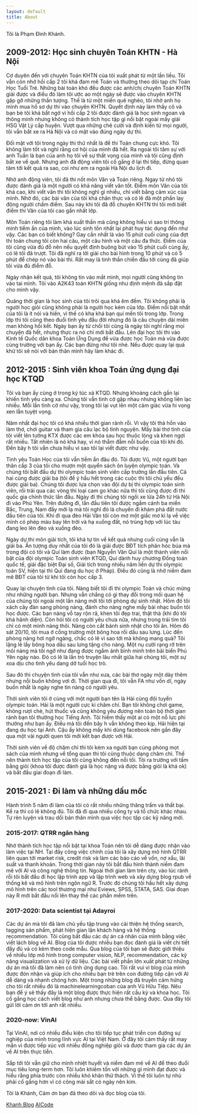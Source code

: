 ```yaml
---
layout: default
title: About
---
```


Tôi là Phạm Đình Khánh.

## 2009-2012: Học sinh chuyên Toán KHTN - Hà Nội

Cơ duyên đến với chuyên Toán KHTN của tôi xuất phát từ một lần liều. Tôi vẫn còn nhớ hồi cấp 2 tôi khá đam mê Toán và thường theo dõi tạp chí Toán Học Tuổi Trẻ. Những bài toán khó đều được các anh/chị chuyên Toán KHTN giải được và điều đó làm tôi ước ao một ngày sẽ được vào chuyên KHTN gặp gỡ những thần tượng. Thế là từ một miền quê nghèo, tôi nhờ anh họ mình mua hồ sơ dự thi vào chuyên KHTN. Quyết định này làm thầy cô và bạn bè tôi khá bất ngờ vì hồi cấp 2 tôi được đánh giá là học sinh ngoan và thông minh nhưng không có thành tích học tập gì nổi bật ngoài mấy giải HSG Vật Lý cấp huyện. Vượt qua những chê cười và định kiến từ mọi người, tôi vẫn bắt xe ra Hà Nội và có mặt vào đúng ngày dự thi.

Đối mặt với tôi trong ngày thi thứ nhất là đề thi Toán chung cực khó. Tôi không làm tốt và nghĩ rằng cơ hội của mình đã hết. Ra ngoài tôi tâm sự với anh Tuấn là bạn của anh họ tôi về sự thất vọng của mình và tôi cũng định bắt xe về quê. Nhưng anh đã động viên tôi cố gắng ở lại thi tiếp, đừng quan tâm tới kết quả ra sao, coi như em ra ngoài Hà Nội du lịch đi.

Nhờ anh động viên, tôi đã thi nốt môn Văn và Toán riêng. Ngay từ nhỏ tôi được đánh giá là một người có khả năng viết văn tốt. Điểm môn Văn của tôi khá cao, khi viết văn thì tôi không nghĩ gì nhiều, chỉ viết bằng cảm xúc của mình. Nhờ đó, các bài văn của tôi khá chân thực và có lẽ đã một phần lay động người chấm điểm. Sau này khi tôi đã đỗ chuyên KHTN thì tôi mới biết điểm thi Văn của tôi cao gần nhất lớp.

Môn Toán riêng tôi làm khá xuất thần mà cũng không hiểu vì sao trí thông minh tiềm ẩn của mình, vào lúc sinh tồn nhất lại phát huy tác dụng đến như vậy. Các bạn có biết không? Gay cần nhất là vào 15 phút cuối cùng của đợt thi toán chung tôi còn hai câu, một câu hình và một câu đa thức. Điểm của tôi cũng vừa đủ đỗ nên nếu quyết định buông bút vào 15 phút cuối cùng ấy, có lẽ tôi đã trượt. Tôi đã nghĩ ra lời giải cho bài hình trong 10 phút và có 5 phút để chép nó vào bài thi. Rất may là tinh thần chiến đấu tới cùng đã giúp tôi vừa đủ điểm đỗ.

Ngày nhận kết quả, tôi không tin vào mắt mình, mọi người cũng không tin vào tai mình. Tôi vào A2K43 toán KHTN giống như định mệnh đã sắp đặt cho mình vậy.

Quãng thời gian là học sinh của tôi trôi qua khá êm đềm. Tôi không phải là người học giỏi cũng không phải là người học kém của lớp. Điểm nổi bật nhất của tôi là ít nói và hiền, vì thế có kha khá bạn quí mến tôi trong lớp. Trong lớp thì tôi cũng theo đuổi tình yêu đầu đời nhưng đó là câu chuyện dài miên man không hồi kết. Ngày bạn ấy từ chối tôi cũng là ngày tôi nghĩ rằng mọi chuyện đã hết, nhưng thực ra nó chỉ mới bắt đầu. Lên đại học tôi thi vào Kinh tế Quốc dân khoa Toán Ứng Dụng để vừa được học Toán mà vừa được cùng trường với bạn ấy. Các bạn đừng như tôi nhé. Nếu được quay lại quá khứ tôi sẽ nói với bản thân mình hãy làm khác đi.

## 2012-2015 : Sinh viên khoa Toán ứng dụng đại học KTQD

Tôi và bạn ấy cùng ở trong ký túc xá KTQD. Nhưng khoảng cách gần lại khiến tình yêu càng xa. Chúng tôi vẫn tình cờ gặp nhau nhưng không liên lạc nhiều. Mỗi lần tình cờ như vậy, trong tôi lại vụt lên một cảm giác vừa hi vọng xen lẫn tuyệt vọng.

Năm nhất đại học tôi có khá nhiều thời gian rảnh rỗi. Vì vậy tôi thả hồn vào làm thơ, chơi guitar và tham gia câu lạc bộ tình nguyện. Mấy bài thơ tình của tôi viết lên tường KTX được các em khóa sau học thuộc lòng và khen ngợi rất nhiều. Tất nhiên là nó khá hay, vì nó thẫm đẫm nỗi buồn của tôi khi đó. Đến bây h tôi vẫn chưa hiểu vì sao tôi lại viết được như vậy.

Tình yêu Toán Học của tôi vẫn tiềm ẩn đâu đó. Tôi được Vũ, một người bạn thân cấp 3 của tôi cho mượn một quyển sách ôn luyện olympic toán. Và chúng tôi bắt đầu dự thi olympic toán sinh viên cấp trường lần đầu tiên. Cả hai cùng được giải ba (tôi để ý hầu hết trong các cuộc thi tôi chủ yếu đều được giải ba). Chúng tôi được lựa chọn vào đội dự bị thi olympic toán sinh viên, rồi trải qua các vòng thi loại cam go khác nữa thì tôi cũng được đi thi quốc gia chính thức lần đầu. Ngày đi thi chúng tôi ngồi xe lửa 24h từ Hà Nội đi vào Phú Yên. Trên đường đi, lần đầu tiên tôi được ngắm cảnh ba miền Bắc, Trung, Nam đầy mới lạ mà tôi nghĩ đó là chuyến đi khám phá đất nước đầu tiên của tôi. Khi đi qua đèo Hải Vân tôi còn mơ một giấc mơ kì lạ về việc mình có phép màu bay lên trời và hạ xuống đất, nó trùng hợp với lúc tàu đang leo lên đèo và xuống đèo.

Ngày dự thi môn giải tích, tôi khá tự tin về kết quả nhưng cuối cùng vẫn là giải ba. Ấn tượng duy nhất của tôi đó là giải được BĐT tích phân hóc búa mà trong đội có tôi và Quí làm được (bạn Nguyễn Văn Quí là một thành viên nổi bật của đội olympic Toán sinh viên KTQD, Quí dành huy chương Đồng toán quốc tế, giải đặc biệt Đại số, Giải tích trong nhiều năm liền dự thi olympic toán SV, hiện tại thì Quí đang du học ở Pháp). Điều đó cũng là nhờ niềm đam mê BĐT của tôi từ khi tôi còn học cấp 3.

Quay lại chuyện tình của tôi. Nàng biết tôi đi thi olympic Toán và chúc mừng như những người bạn. Nhưng vẫn chẳng có gì thay đổi trong mối quan hệ của chúng tôi ngoài một lần nàng mời tôi tới phòng dự sinh nhật. Hôm đó tôi xách cây đàn sang phòng nàng, đánh cho nàng nghe mấy bài nhạc buồn tôi học được. Các bạn nàng vỗ tay rộn rã, khen tôi đẹp trai, thật thà (khi đó tôi khá hãnh diện). Còn hỏi tôi có người yêu chưa nữa, nhưng trong trái tim tôi chỉ có một mình nàng thôi. Nàng còn cắt bánh sinh nhật cho tôi ăn. Hôm đó sát 20/10, tôi mua ở cổng trường một bông hoa rồi dấu sau lưng. Lúc đến phòng nàng hơi ngỡ ngàng, chắc có lẽ vì sao tới mà không mang quà? Tôi lặng lẽ lấy bông hoa dấu sau lưng tặng cho nàng. Một nụ cười rạng rỡ trên môi nàng mà tôi ngỡ như đang được ngắm ánh bình minh trên bãi biển Phú Yên ngày nào. Đó có lẽ là lần trò truyện lâu nhất giữa hai chúng tôi, một sự xoa dịu cho tình yêu dang dở tuổi học trò.

Sau đó thì chuyện tình của tôi vẫn như xưa, các bài thơ ngày một dày thêm nhưng nỗi buồn không vơi đi. Thời gian qua đi, tôi vẫn FA như vốn dĩ, ngày buồn nhất là ngày nghe tin nàng có người yêu.

Thời sinh viên tôi ở cùng với một người bạn tên là Hải cùng đội tuyển olympic toán. Hải là một người cực kì chăm chỉ. Bạn tôi không chơi game, không rượi chè, hút thuốc và cũng không yêu đương nên toàn bộ thời gian rảnh bạn tôi thường học Tiếng Anh. Tôi hiếm thấy một ai có một nỗ lực phi thường như bạn ấy. Điều mà tôi đến bây h vẫn không theo kịp. Hải hiện tại đang du học tại Anh. Cậu ấy không mấy khi dùng facebook nên gần đây qua một vài người quen tôi mới kết bạn được với Hải.

Thời sinh viên về độ chăm chỉ thì tôi kém xa người bạn cùng phòng mọt sách của mình nhưng về tổng quan thì tôi cũng thuộc dạng chăm chỉ. Thế nên thành tích học tập của tôi cũng không đến nỗi tồi. Tôi ra trường với tấm bằng giỏi (khoa tôi được đánh giá là học nặng và được bằng giỏi là khá ok) và bắt đầu giai đoạn đi làm.

## 2015-2021 : Đi làm và những dấu mốc

Hành trình 5 năm đi làm của tôi có rất nhiều những thăng trầm và thất bại. Kể ra thì có lẽ không đủ. Tôi đã đi qua nhiều công ty và tổ chức khác nhau. Tự rèn luyện và trau dồi bản thân mình qua việc học tập các kỹ năng mới.


### 2015-2017: QTRR ngân hàng

Nhờ thành tích học tập nổi bật tại khoa Toán nên tôi dễ dàng được nhận vào làm việc tại NH. Tại đây công việc chính của tôi là xây dựng mô hình QTRR liên quan tới market risk, credit risk và làm các báo cáo về vốn, nợ xấu, lãi suất và thanh khoản. Trong thời gian này tôi bắt đầu hình thành niềm đam mê với AI và công nghệ thông tin. Ngoài thời gian làm trên cty, vào lúc rảnh rỗi tôi bắt đầu đi học lập trình app và lập trình web và xây dựng blog rpub về thống kê và mô hình trên ngôn ngữ R. Trước đó chúng tôi hầu hết xây dựng mô hình trên các tool thương mại như Eviews, SPSS, STATA, SAS. Giai đoạn này R mới bắt đầu nổi lên thay thế các phần mềm trên.

### 2017-2020: Data scientist tại Adayroi

Các dự án mà tôi đã làm chủ yếu tập trung vào cải thiện hệ thống search, tagging sản phẩm, phát hiện gian lận khách hàng và hệ thống recommendation. Tôi cũng bắt đầu các dự án cá nhân của mình bằng việc viết lách blog về AI. Blog của tôi được nhiều bạn đọc đánh giá là viết chi tiết đầy đủ và có kèm theo code mẫu. Qua blog của tôi bạn sẽ được giới thiệu về nhiều lớp mô hình trong computer vision, NLP, recommendation, các kỹ năng visualization và xử lý dữ liệu. Các bài viết phần lớn xuất phát từ những dự án mà tôi đã làm nên có tính ứng dụng cao. Tôi rất vui vì blog của mình được đón nhận và giúp ích cho nhiều bạn trẻ trên con đường tiếp cận với AI dễ dàng và nhanh chóng hơn. Một trong những blog đã truyền cảm hứng cho tôi rất nhiều đó là machinelearningcoban của anh Vũ Hữu Tiệp. Nêu bạn để ý sẽ thấy đây là một blog được thực hiện rất cầu kỳ và khoa học. Tôi cố gắng học cách viết blog như anh nhưng chưa thể  bằng được. Qua đây tôi gửi lời cảm ơn tới anh rất nhiều.

### 2020-now: VinAI

Tại VinAI, nơi có nhiều điều kiện cho tôi tiếp tục phát triển con đường sự nghiệp của mình trong lĩnh vực AI tại Việt Nam. Ở đây tôi cảm thấy rất may mắn vì được tiếp xúc với nhiều đồng nghiệp giỏi và được tham gia các dự án về AI trên thực tiễn.

Sắp tới tôi vẫn giữ cho mình nhiệt huyết và niềm đam mê về AI để theo đuổi mục tiêu long-term hơn. Tôi luôn khiêm tốn với những gì mình đạt được và hiểu rằng phía trước còn nhiều khó khăn thử thách. Vì thế tôi luôn tự nhủ phải cố gắng hơn vì  có công mài sắt có ngày nên kim.

Tôi là Khánh,
Cảm ơn bạn đã  theo dõi và đọc blog của tôi.

<a href="https://www.facebook.com/TowardDataScience">Khanh Blog</a>
<a href="https://www.facebook.com/groups/3235479620010379/">AICode</a>